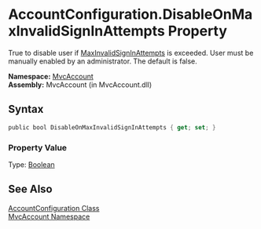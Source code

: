 AccountConfiguration.DisableOnMaxInvalidSignInAttempts Property
===============================================================
True to disable user if [MaxInvalidSignInAttempts][1] is exceeded. User must be manually enabled by an administrator. The default is false.

**Namespace:** [MvcAccount][2]  
**Assembly:** MvcAccount (in MvcAccount.dll)

Syntax
------

```csharp
public bool DisableOnMaxInvalidSignInAttempts { get; set; }
```

### Property Value
Type: [Boolean][3]

See Also
--------
[AccountConfiguration Class][4]  
[MvcAccount Namespace][2]  

[1]: MaxInvalidSignInAttempts.md
[2]: ../README.md
[3]: http://msdn.microsoft.com/en-us/library/a28wyd50
[4]: README.md